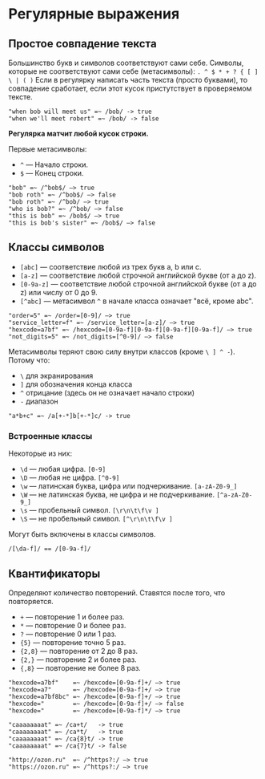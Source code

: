 # Регулярные выражения

## Простое совпадение текста

Большинство букв и символов соответствуют сами себе.
Символы, которые не соответствуют сами себе (метасимволы): `. ^ $ * + ? { [ ] \ | ( )`
Если в регулярку написать часть текста (просто буквами), то совпадение сработает, если этот кусок пристутствует в проверяемом тексте.

```
"when bob will meet us" =~ /bob/ -> true
"when we'll meet robert" =~ /bob/ -> false
```

**Регулярка матчит любой кусок строки.**

Первые метасимволы:
- `^` — Начало строки.
- `$` — Конец строки.

```
"bob" =~ /^bob$/ —> true
"bob roth" =~ /^bob$/ —> false
"bob roth" =~ /^bob/ —> true
"who is bob?" =~ /^bob/ —> false
"this is bob" =~ /bob$/ —> true
"this is bob's sister" =~ /bob$/ —> false
```

## Классы символов

- `[abc]` — соответствие любой из трех букв a, b или c.
- `[a-z]` — соответствие любой строчной английской букве (от a до z).
- `[0-9a-z]` — соответствие любой строчной английской букве (от a до z) или числу от 0 до 9.
- `[^abc]` — метасимвол `^` в начале класса означает "всё, кроме abc".

```
"order=5" =~ /order=[0-9]/ —> true
"service_letter=f" =~ /service_letter=[a-z]/ —> true
"hexcode=a7bf" =~ /hexcode=[0-9a-f][0-9a-f][0-9a-f][0-9a-f]/ —> true
"not_digits=5" =~ /not_digits=[^0-9]/ —> false
```

Метасимволы теряют свою силу внутри классов (кроме `\ ] ^ -`).
Потому что:
- `\` для экранирования
- `]` для обозначения конца класса
- `^` отрицание (здесь он не означает начало строки)
- `-` диапазон
```
"a*b+c" =~ /a[+-*]b[+-*]c/ -> true
```

### Встроенные классы

Некоторые из них:
- `\d` — любая цифра. `[0-9]`
- `\D` — любая не цифра. `[^0-9]`
- `\w` — латинская буква, цифра или подчеркивание. `[a-zA-Z0-9_]`
- `\W` — не латинская буква, не цифра и не подчеркивание. `[^a-zA-Z0-9_]`
- `\s` — пробельный символ. `[\r\n\t\f\v ]`
- `\S` — не пробельный символ. `[^\r\n\t\f\v ]`

Могут быть включены в классы символов.
```
/[\da-f]/ == /[0-9a-f]/
```

## Квантификаторы

Определяют количество повторений. Ставятся после того, что повторяется.

- `+` — повторение 1 и более раз.
- `*` — повторение 0 и более раз.
- `?` — повторение 0 или 1 раз.
- `{5}` — повторение точно 5 раз.
- `{2,8}` — повторение от 2 до 8 раз.
- `{2,}` — повторение 2 и более раз.
- `{,8}` — повторение не более 8 раз.

```
"hexcode=a7bf"    =~ /hexcode=[0-9a-f]+/ —> true
"hexcode=a7"      =~ /hexcode=[0-9a-f]+/ —> true
"hexcode=a7bf8bc" =~ /hexcode=[0-9a-f]+/ —> true
"hexcode="        =~ /hexcode=[0-9a-f]+/ —> false
"hexcode="        =~ /hexcode=[0-9a-f]*/ —> true

"caaaaaaaat" =~ /ca+t/   -> true
"caaaaaaaat" =~ /ca*t/   -> true
"caaaaaaaat" =~ /ca{8}t/ -> true
"caaaaaaaat" =~ /ca{7}t/ -> false

"http://ozon.ru"  =~ /^https?:/ —> true
"https://ozon.ru" =~ /^https?:/ —> true
```

